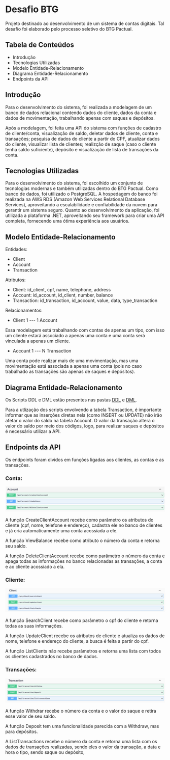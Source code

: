 # Desafio BTG

Projeto destinado ao desenvolvimento de um sistema de contas digitais. Tal desafio foi elaborado pelo processo seletivo do BTG Pactual.

## Tabela de Conteúdos

- Introdução
- Tecnologias Utilizadas
- Modelo Entidade-Relacionamento
- Diagrama Entidade-Relacionamento
- Endpoints da API

## Introdução

Para o desenvolvimento do sistema, foi realizada a modelagem de um banco de dados relacional contendo dados do cliente, dados da conta e dados de movimentação, trabalhando apenas com saques e depósitos.

Após a modelagem, foi feita uma API do sistema com funções de cadastro de cliente/conta, visualização de saldo, deletar dados de cliente, conta e transações; pesquisa de dados do cliente a partir do CPF, atualizar dados do cliente, visualizar lista de clientes; realizção de saque (caso o cliente tenha saldo suficiente), depósito e visualização de lista de transações da conta.

## Tecnologias Utilizadas

Para o desenvolvimento do sistema, foi escolhido um conjunto de tecnologias modernas e também utilizadas dentro do BTG Pactual. Como banco de dados, foi utilizado o PostgreSQL. A hospedagem do banco foi realizada na AWS RDS (Amazon Web Services Relational Database Services), aproveitando a escalabilidade e confiabilidade da nuvem para gerantir um sistema seguro. Quanto ao desenvolvimento da aplicação, foi utilizada a plataforma .NET, aproveitando seu framework para criar uma API completa, fornecendo uma ótima experiência aos usuários.

## Modelo Entidade-Relacionamento

Entidades:

- Client
- Account
- Transaction

Atributos:

- Client: id_client, cpf, name, telephone, address
- Account: id_account, id_client, number, balance
- Transaction: id_transaction, id_account, value, data, type_transaction

Relacionamentos:

- Client 1 --- 1 Account

Essa modelagem está trabalhando com contas de apenas um tipo, com isso um cliente estará associado a apenas uma conta e uma conta será vinculada a apenas um cliente.

- Account 1 --- N Transaction

Uma conta pode realizar mais de uma movimentação, mas uma movimentação está associada a apenas uma conta (pois no caso trabalhado as transações são apenas de saques e depósitos).

## Diagrama Entidade-Relacionamento

Os Scripts DDL e DML estão presentes nas pastas [DDL](docs/DDL) e [DML](docs/DML).

Para a utlização dos scripts envolvendo a tabela Transaction, é importante informar que as inserções diretas nela (como INSERT ou UPDATE) não irão afetar o valor do saldo na tabela Account. O valor da transação altera o valor do saldo por meio dos códigos, logo, para realizar saques e depósitos é necessário utilizar a API.

## Endpoints da API

Os endpoints foram dividos em funções ligadas aos clientes, as contas e as transações.

### Conta:

![Alt text](docs/endpoints/image.png)

A função CreateClientAccount recebe como parâmetro os atributos do cliente (cpf, nome, telefone e endereço), cadastra ele no banco de clientes e já cria automaticamente uma conta acossiada a ele.

A função ViewBalance recebe como atributo o número da conta e retorna seu saldo.

A função DeleteClientAccount recebe como parâmetro o número da conta e apaga todas as informações no banco relacionadas as transações, a conta e ao cliente acossiado a ela.

### Cliente:

![Alt text](docs/endpoints/image-1.png)

A função SearchClient recebe como parâmetro o cpf do cliente e retorna todas as suas informações.

A função UpdateClient recebe os atributos de cliente e atualiza os dados de nome, telefone e endereço do cliente, a busca é feita a partir do cpf.

A função ListClients não recebe parâmetros e retorna uma lista com todos os clientes cadastrados no banco de dados.

### Transações:

![Alt text](docs/endpoints/image-2.png)

A função Withdrar recebe o número da conta e o valor do saque e retira esse valor de seu saldo.

A função Deposit tem uma funcionalidade parecida com a Withdraw, mas para depósitos.

A ListTransactions recebe o número da conta e retorna uma lista com os dados de transações realizadas, sendo eles o valor da transação, a data e hora o tipo, sendo saque ou depósito,
